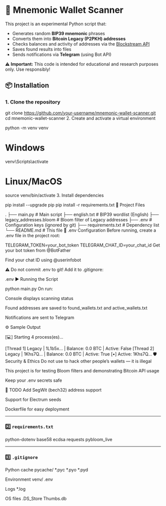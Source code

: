 # 🚀 Mnemonic Wallet Scanner

This project is an experimental Python script that:
- Generates random **BIP39 mnemonic** phrases
- Converts them into **Bitcoin Legacy (P2PKH) addresses**
- Checks balances and activity of addresses via the [Blockstream API](https://blockstream.info/api/)
- Saves found results into files
- Sends notifications via **Telegram** (using Bot API)

⚠️ **Important:** This code is intended for educational and research purposes only. Use responsibly!



## 📦 Installation

### 1. Clone the repository

git clone https://github.com/your-username/mnemonic-wallet-scanner.git
cd mnemonic-wallet-scanner
2. Create and activate a virtual environment


python -m venv venv
# Windows
venv\Scripts\activate
# Linux/MacOS
source venv/bin/activate
3. Install dependencies


pip install --upgrade pip
pip install -r requirements.txt
📂 Project Files


.
├── main.py                # Main script
├── english.txt            # BIP39 wordlist (English)
├── legacy_addresses.bloom # Bloom filter of Legacy addresses
├── .env                   # Configuration keys (ignored by git)
├── requirements.txt       # Dependency list
└── README.md              # This file
🔑 .env Configuration
Before running, create a .env file in the project root:



TELEGRAM_TOKEN=your_bot_token
TELEGRAM_CHAT_ID=your_chat_id
Get your bot token from @BotFather

Find your chat ID using @userinfobot

⚠️ Do not commit .env to git! Add it to .gitignore:



.env
▶️ Running the Script


python main.py
On run:

Console displays scanning status

Found addresses are saved to found_wallets.txt and active_wallets.txt

Notifications are sent to Telegram

⚙️ Sample Output


[💻] Starting 4 process(es)...

[Thread 1] Legacy | 1L1b5x... | Balance: 0.0 BTC | Active: False
[Thread 2] Legacy | 1Khs7Q... | Balance: 0.0 BTC | Active: True
[•] Active: 1Khs7Q...
🛡️ Security & Ethics
Do not use to hack other people’s wallets — it is illegal

This project is for testing Bloom filters and demonstrating Bitcoin API usage

Keep your .env secrets safe

📌 TODO
 Add SegWit (bech32) address support

 Support for Electrum seeds

 Dockerfile for easy deployment




---

### 2️⃣ `requirements.txt`
python-dotenv
base58
ecdsa
requests
pybloom_live




---

### 3️⃣ `.gitignore`
Python cache
pycache/
*.pyc
*.pyo
*.pyd

Environment
venv/
.env

Logs
*.log

OS files
.DS_Store
Thumbs.db
